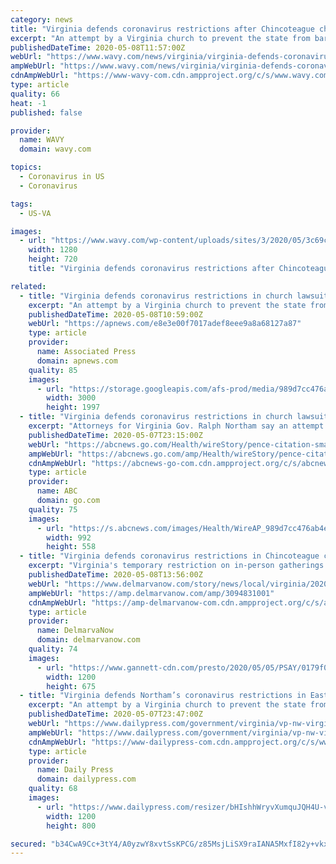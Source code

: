 ```yaml
---
category: news
title: "Virginia defends coronavirus restrictions after Chincoteague church files federal lawsuit"
excerpt: "An attempt by a Virginia church to prevent the state from barring gatherings of more than 10 people “would seriously undermine” the state’s efforts to deter the spread"
publishedDateTime: 2020-05-08T11:57:00Z
webUrl: "https://www.wavy.com/news/virginia/virginia-defends-coronavirus-restrictions-after-chincoteague-church-files-federal-lawsuit/"
ampWebUrl: "https://www.wavy.com/news/virginia/virginia-defends-coronavirus-restrictions-after-chincoteague-church-files-federal-lawsuit/amp/"
cdnAmpWebUrl: "https://www-wavy-com.cdn.ampproject.org/c/s/www.wavy.com/news/virginia/virginia-defends-coronavirus-restrictions-after-chincoteague-church-files-federal-lawsuit/amp/"
type: article
quality: 66
heat: -1
published: false

provider:
  name: WAVY
  domain: wavy.com

topics:
  - Coronavirus in US
  - Coronavirus

tags:
  - US-VA

images:
  - url: "https://www.wavy.com/wp-content/uploads/sites/3/2020/05/3c69c03534604f0d837e5e90594190cb.jpg?w=1280&h=720&crop=1"
    width: 1280
    height: 720
    title: "Virginia defends coronavirus restrictions after Chincoteague church files federal lawsuit"

related:
  - title: "Virginia defends coronavirus restrictions in church lawsuit"
    excerpt: "An attempt by a Virginia church to prevent the state from barring gatherings of more than 10 people “would seriously undermine” the state's efforts to deter the spread of"
    publishedDateTime: 2020-05-08T10:59:00Z
    webUrl: "https://apnews.com/e8e3e00f7017adef8eee9a8a68127a87"
    type: article
    provider:
      name: Associated Press
      domain: apnews.com
    quality: 85
    images:
      - url: "https://storage.googleapis.com/afs-prod/media/989d7cc476ab4e5a83081031e8a2710e/3000.jpeg"
        width: 3000
        height: 1997
  - title: "Virginia defends coronavirus restrictions in church lawsuit"
    excerpt: "Attorneys for Virginia Gov. Ralph Northam say an attempt by a Virginia church to prevent the state from barring gatherings of more than 10 people “would seriously undermine” the state’s efforts to det"
    publishedDateTime: 2020-05-07T23:15:00Z
    webUrl: "https://abcnews.go.com/Health/wireStory/pence-citation-small-church-service-pale-70556385"
    ampWebUrl: "https://abcnews.go.com/amp/Health/wireStory/pence-citation-small-church-service-pale-70556385"
    cdnAmpWebUrl: "https://abcnews-go-com.cdn.ampproject.org/c/s/abcnews.go.com/amp/Health/wireStory/pence-citation-small-church-service-pale-70556385"
    type: article
    provider:
      name: ABC
      domain: go.com
    quality: 75
    images:
      - url: "https://s.abcnews.com/images/Health/WireAP_989d7cc476ab4e5a83081031e8a2710e_16x9_992.jpg"
        width: 992
        height: 558
  - title: "Virginia defends coronavirus restrictions in Chincoteague church lawsuit"
    excerpt: "Virginia's temporary restriction on in-person gatherings is a “good-faith, evidence-based” emergency measure, state tells court."
    publishedDateTime: 2020-05-08T13:56:00Z
    webUrl: "https://www.delmarvanow.com/story/news/local/virginia/2020/05/08/virginia-defends-coronavirus-restrictions-chincoteague-church-lawsuit/3094831001/"
    ampWebUrl: "https://amp.delmarvanow.com/amp/3094831001"
    cdnAmpWebUrl: "https://amp-delmarvanow-com.cdn.ampproject.org/c/s/amp.delmarvanow.com/amp/3094831001"
    type: article
    provider:
      name: DelmarvaNow
      domain: delmarvanow.com
    quality: 74
    images:
      - url: "https://www.gannett-cdn.com/presto/2020/05/05/PSAY/0179f0da-254d-493f-a4a1-2661bc6fbe33-_DSC4386.jpg?auto=webp&crop=2061,1159,x0,y550&format=pjpg&width=1200"
        width: 1200
        height: 675
  - title: "Virginia defends Northam’s coronavirus restrictions in Eastern Shore church’s lawsuit"
    excerpt: "An attempt by a Virginia church to prevent the state from barring gatherings of more than 10 people “would seriously undermine” the state's efforts to deter the spread of the coronavirus, attorneys for Gov."
    publishedDateTime: 2020-05-07T23:47:00Z
    webUrl: "https://www.dailypress.com/government/virginia/vp-nw-virginia-defends-restrictions-eastern-shore-church-lawsuit-20200507-jy23doxzqncfrgz37nr2ikl4r4-story.html"
    ampWebUrl: "https://www.dailypress.com/government/virginia/vp-nw-virginia-defends-restrictions-eastern-shore-church-lawsuit-20200507-jy23doxzqncfrgz37nr2ikl4r4-story.html?outputType=amp"
    cdnAmpWebUrl: "https://www-dailypress-com.cdn.ampproject.org/c/s/www.dailypress.com/government/virginia/vp-nw-virginia-defends-restrictions-eastern-shore-church-lawsuit-20200507-jy23doxzqncfrgz37nr2ikl4r4-story.html?outputType=amp"
    type: article
    provider:
      name: Daily Press
      domain: dailypress.com
    quality: 68
    images:
      - url: "https://www.dailypress.com/resizer/bHIshhWryvXumquJQH4U-vtAiQI=/1200x0/top/arc-anglerfish-arc2-prod-tronc.s3.amazonaws.com/public/OH5PLTQ3M4KIFRQGE67WLKAJOY.jpg"
        width: 1200
        height: 800

secured: "b34CwA9Cc+3tY4/A0yzwY8xvtSsKPCG/z85MsjLiSX9raIANA5MxfI82y+vkxGRrmDp2hHKtNpdkApP1zDyVPafyEQPb4seFnnw2E0M5wl92DHHDFGwPIUYMcC//Lz6Nxt2hcVrdtWlvzOy5qMIW7b2UMKkFUAuKh2QOOvtsN8CgJPvzh8o0CMgFBSgJDYiFsFqO+8Mb07hQBwId4PYUhatC+JpYCAS6eJ6+0ha33kIW5hzjr9EnvSTgLVtJ3POHRai/eVqaq/bgsZwoYECrEJIzJ9H8kcbKbBTW/R95KDvgrXn1eJ+VCsgBhEa6BeCHVwvuYShErQj82OYsvdEYn8JMZglxxG915WzEkV7j46aLThN5vu5EqAsItxhd6xVQhGonUwqO9sVWrUW08cKPMfgDEhkZVJuXG9tcCCGfzslk2/9uOmIx+Q2e3I6gvuhJoi1IxKEZ5nZe69+vcnInzmmc/U0fsvhIse4+ez/iURc=;7Euu3a62wRpKTj/s6DJwJw=="
---
```


